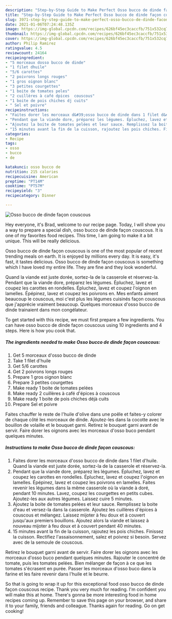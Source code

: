 ```yaml
---
description: "Step-by-Step Guide to Make Perfect Osso bucco de dinde façon couscous"
title: "Step-by-Step Guide to Make Perfect Osso bucco de dinde façon couscous"
slug: 3971-step-by-step-guide-to-make-perfect-osso-bucco-de-dinde-facon-couscous
date: 2021-01-06T07:24:48.135Z
image: https://img-global.cpcdn.com/recipes/626bf45ec3caccfb/751x532cq70/osso-bucco-de-dinde-facon-couscous-photo-principale-de-la-recette.jpg
thumbnail: https://img-global.cpcdn.com/recipes/626bf45ec3caccfb/751x532cq70/osso-bucco-de-dinde-facon-couscous-photo-principale-de-la-recette.jpg
cover: https://img-global.cpcdn.com/recipes/626bf45ec3caccfb/751x532cq70/osso-bucco-de-dinde-facon-couscous-photo-principale-de-la-recette.jpg
author: Philip Ramirez
ratingvalue: 4.5
reviewcount: 24164
recipeingredient:
- "5 morceaux dosso bucco de dinde"
- "1 filet dhuile"
- "5/6 carottes"
- "2 poivrons longs rouges"
- "1 gros oignon blanc"
- "3 petites courgettes"
- "1 boite de tomates peles"
- "2 cuillères à café dpices  couscous"
- "1 boite de pois chiches dj cuits"
- " Sel et poivre"
recipeinstructions:
- "Faites dorer les morceaux d&#39;osso bucco de dinde dans 1 filet d&#39;huile. Quand la viande est juste dorée, sortez-la de la casserole et réservez-la."
- "Pendant que la viande dore, préparez les légumes. Épluchez, lavez et coupez les carottes en rondelles. Épluchez, lavez et coupez l&#39;oignon en lamelles. Épépinez, lavez et coupez les poivrons en lamelles. Faites revenir les légumes dans la même casserole où la viande à doré, pendant 10 minutes. Lavez, coupez les courgettes en petits cubes. Ajoutez-les aux autres légumes. Laissez cuire 5 minutes."
- "Ajoutez la boite de tomates pelées et leur sauce. Remplissez la boite d&#39;eau et versez-la dans la casserole. Ajoutez les cuillères d&#39;épices à couscous et mélangez. Laissez mijoter à feu doux et à couvert jusqu&#39;aux premiers bouillons. Ajoutez alors la viande et laissez à nouveau mijoter à feu doux et à couvert pendant 40 minutes."
- "15 minutes avant la fin de la cuisson, rajoutez les pois chiches. Finissez la cuisson. Rectifiez l&#39;assaisonnement, salez et poivrez si besoin. Servez avec de la semoule de couscous."
categories:
- Recipe
tags:
- osso
- bucco
- de

katakunci: osso bucco de 
nutrition: 215 calories
recipecuisine: American
preptime: "PT14M"
cooktime: "PT57M"
recipeyield: "3"
recipecategory: Dinner

---
```



![Osso bucco de dinde façon couscous](https://img-global.cpcdn.com/recipes/626bf45ec3caccfb/751x532cq70/osso-bucco-de-dinde-facon-couscous-photo-principale-de-la-recette.jpg)

Hey everyone, it's Brad, welcome to our recipe page. Today, I will show you a way to prepare a special dish, osso bucco de dinde façon couscous. It is one of my favorites food recipes. This time, I am going to make it a bit unique. This will be really delicious.

Osso bucco de dinde façon couscous is one of the most popular of recent trending meals on earth. It is enjoyed by millions every day. It is easy, it's fast, it tastes delicious. Osso bucco de dinde façon couscous is something which I have loved my entire life. They are fine and they look wonderful.

Quand la viande est juste dorée, sortez-la de la casserole et réservez-la. Pendant que la viande dore, préparez les légumes. Épluchez, lavez et coupez les carottes en rondelles. Épluchez, lavez et coupez l&#39;oignon en lamelles. Épépinez, lavez et coupez les poivrons en. Mes enfants aiment beaucoup le couscous, moi c&#39;est plus les légumes cuisinés façon couscous que j&#39;apprécie vraiment beaucoup. Quelques morceaux d&#39;osso bucco de dinde trainaient dans mon congélateur.


To get started with this recipe, we must first prepare a few ingredients. You can have osso bucco de dinde façon couscous using 10 ingredients and 4 steps. Here is how you cook that.

<!--inarticleads1-->

##### The ingredients needed to make Osso bucco de dinde façon couscous:

1. Get 5 morceaux d&#39;osso bucco de dinde
1. Take 1 filet d&#39;huile
1. Get 5/6 carottes
1. Get 2 poivrons longs rouges
1. Prepare 1 gros oignon blanc
1. Prepare 3 petites courgettes
1. Make ready 1 boite de tomates pelées
1. Make ready 2 cuillères à café d&#39;épices à couscous
1. Make ready 1 boite de pois chiches déjà cuits
1. Prepare  Sel et poivre


Faites chauffer le reste de l&#39;huile d&#39;olive dans une poêle et faites-y colorer de chaque côté les morceaux de dinde. Ajoutez-les dans la cocotte avec le bouillon de volaille et le bouquet garni. Retirez le bouquet garni avant de servir. Faire dorer les oignons avec les morceaux d&#39;osso buco pendant quelques minutes. 

<!--inarticleads2-->

##### Instructions to make Osso bucco de dinde façon couscous:

1. Faites dorer les morceaux d&#39;osso bucco de dinde dans 1 filet d&#39;huile. Quand la viande est juste dorée, sortez-la de la casserole et réservez-la.
1. Pendant que la viande dore, préparez les légumes. Épluchez, lavez et coupez les carottes en rondelles. Épluchez, lavez et coupez l&#39;oignon en lamelles. Épépinez, lavez et coupez les poivrons en lamelles. Faites revenir les légumes dans la même casserole où la viande à doré, pendant 10 minutes. Lavez, coupez les courgettes en petits cubes. Ajoutez-les aux autres légumes. Laissez cuire 5 minutes.
1. Ajoutez la boite de tomates pelées et leur sauce. Remplissez la boite d&#39;eau et versez-la dans la casserole. Ajoutez les cuillères d&#39;épices à couscous et mélangez. Laissez mijoter à feu doux et à couvert jusqu&#39;aux premiers bouillons. Ajoutez alors la viande et laissez à nouveau mijoter à feu doux et à couvert pendant 40 minutes.
1. 15 minutes avant la fin de la cuisson, rajoutez les pois chiches. Finissez la cuisson. Rectifiez l&#39;assaisonnement, salez et poivrez si besoin. Servez avec de la semoule de couscous.


Retirez le bouquet garni avant de servir. Faire dorer les oignons avec les morceaux d&#39;osso buco pendant quelques minutes. Rajouter le concentré de tomate, puis les tomates pelées. Bien mélanger de façon à ce que les tomates s&#39;écrasent en purée. Passer les morceaux d&#39;osso buco dans la farine et les faire revenir dans l&#39;huile et le beurre. 

So that is going to wrap it up for this exceptional food osso bucco de dinde façon couscous recipe. Thank you very much for reading. I'm confident you will make this at home. There's gonna be more interesting food in home recipes coming up. Remember to save this page on your browser, and share it to your family, friends and colleague. Thanks again for reading. Go on get cooking!
